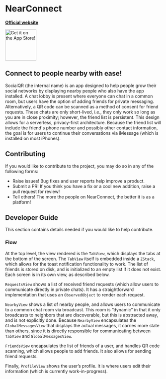 # NearConnect

[**Official website**](https://nearconnect.us)  

<a href="https://apps.apple.com/us/app/nearconnect/id1547157546">
  <img src="https://developer.apple.com/app-store/marketing/guidelines/images/badge-example-preferred_2x.png" alt="Get it on the App Store!" style="width: 100px" />
</a>

## Connect to people nearby with ease!

SocialQR (the internal name) is an app designed to help people grow their social networks by displaying nearby people who also have the app installed. A chat lobby is present where everyone can chat in a common room, but users have the option of adding friends for private messaging. Alternatively, a QR code can be scanned as a method of consent for friend requests. These chats are only short-lived, i.e., they only work so long as you are in close proximity; however, the friend list is persistent. This design allows for a serverless, privacy-first architecture. Because the friend list will include the friend's phone number and possibly other contact information, the goal is for users to continue their conversations via iMessage (which is installed on most iPhones).

## Contributing

If you would like to contribute to the project, you may do so in any of the following forms:
* Raise issues! Bug fixes and user reports help improve a product.
* Submit a PR! If you think you have a fix or a cool new addition, raise a pull request for review!
* Tell others! The more the people on NearConnect, the better it is as a platform!

## Developer Guide

This section contains details needed if you would like to help contribute.

### Flow

At the top level, the view rendered is the `TabView`, which displays the tabs at the bottom of the screen. The `TabView` itself is embedded inside a `ZStack`, which allows for the toast notification functionality to work. The list of friends is stored on disk, and is initialized to an empty list if it does not exist. Each screen is in its own view, as described below.

`RequestsView` shows a list of received friend requests (which allow users to communicate directly in private chats). It has a straightforward implementation that uses an `ObservedObject` to render each request.

`NearbyView` shows a list of nearby people, and allows users to communicate to a common chat room via broadcast. This room is “dynamic” in that it only broadcasts to neighbors that are discoverable, but this is abstracted away, and is not explicitly done. Because `NearbyView` encapsulates the `GlobalMessagesView` that displays the actual messages, it carries more state than others, since it is directly responsible for communicating between `TabView` and `GlobalMessagesView`.

`FriendsView` encapsulates the list of friends of a user, and handles QR code scanning, which allows people to add friends. It also allows for sending friend requests.

Finally, `ProfileView` shows the user’s profile. It is where users edit their information (which is currently work-in-progress).

